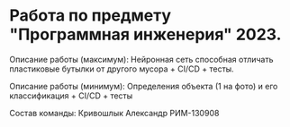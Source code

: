 # Работа по предмету "Программная инженерия" 2023.

Описание работы (максимум):
Нейронная сеть способная отличать пластиковые бутылки от другого мусора + CI/CD + тесты.

Описание работы (минимум):
Определения объекта (1 на фото) и его классификация + CI/CD + тесты

Состав команды:
Кривошлык Александр РИМ-130908
